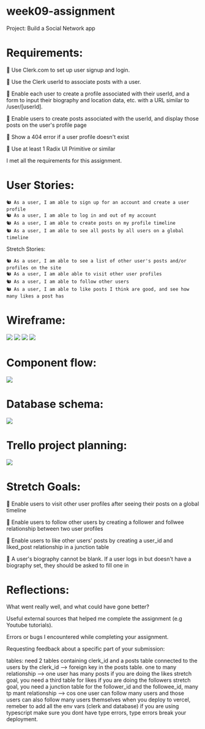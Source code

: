 # week09-assignment

Project: Build a Social Network app

# Requirements:

🎯 Use Clerk.com to set up user signup and login.

🎯 Use the Clerk userId to associate posts with a user.

🎯 Enable each user to create a profile associated with their userId, and a form to input their biography and location data, etc. with a URL similar to /user/[userId].

🎯 Enable users to create posts associated with the userId, and display those posts on the user's profile page

🎯 Show a 404 error if a user profile doesn't exist

🎯 Use at least 1 Radix UI Primitive or similar

I met all the requirements for this assignment.

# User Stories:

    🐿️ As a user, I am able to sign up for an account and create a user profile
    🐿️ As a user, I am able to log in and out of my account
    🐿️ As a user, I am able to create posts on my profile timeline
    🐿️ As a user, I am able to see all posts by all users on a global timeline

Stretch Stories:

    🐿️ As a user, I am able to see a list of other user's posts and/or profiles on the site
    🐿️ As a user, I am able able to visit other user profiles
    🐿️ As a user, I am able to follow other users
    🐿️ As a user, I am able to like posts I think are good, and see how many likes a post has

# Wireframe:

![](https://github.com/d-g-Szabo/react-full-stack-app/blob/ca99ec2c35d12d46869c01f128fd5ed8eed837d0/client/public/database_driven_full_stack_react___express_app_wireframe1.jpg)
![](https://github.com/d-g-Szabo/react-full-stack-app/blob/ca99ec2c35d12d46869c01f128fd5ed8eed837d0/client/public/database_driven_full_stack_react___express_app_wireframe2.jpg)
![](https://github.com/d-g-Szabo/react-full-stack-app/blob/ca99ec2c35d12d46869c01f128fd5ed8eed837d0/client/public/database_driven_full_stack_react___express_app_wireframe3.jpg)
![](https://github.com/d-g-Szabo/react-full-stack-app/blob/ca99ec2c35d12d46869c01f128fd5ed8eed837d0/client/public/database_driven_full_stack_react___express_app_wireframe4.jpg)

# Component flow:

![](https://github.com/d-g-Szabo/react-full-stack-app/blob/ca99ec2c35d12d46869c01f128fd5ed8eed837d0/client/public/database_driven_full_stack_react_express_app-component-tree.jpg)

# Database schema:

![](https://github.com/d-g-Szabo/react-full-stack-app/blob/ca99ec2c35d12d46869c01f128fd5ed8eed837d0/client/public/database_driven_full_stack_react___express_app-database-schema.jpg)

# Trello project planning:

![](https://github.com/d-g-Szabo/react-full-stack-app/blob/7ebfb55698386939315740c6befbb125b88703ae/client/public/database_driven_full_stack_react___express_app-trello.jpg)

# Stretch Goals:

🏹 Enable users to visit other user profiles after seeing their posts on a global timeline

🏹 Enable users to follow other users by creating a follower and follwee relationship between two user profiles

🏹 Enable users to like other users' posts by creating a user_id and liked_post relationship in a junction table

🏹 A user's biography cannot be blank. If a user logs in but doesn't have a biography set, they should be asked to fill one in

# Reflections:

What went really well, and what could have gone better?

Useful external sources that helped me complete the assignment (e.g Youtube tutorials).

Errors or bugs I encountered while completing your assignment.

Requesting feedback about a specific part of your submission:

tables:
need 2 tables containing clerk_id and a posts table connected to the users by the clerk_id --> foreign key in the posts table. one to many relationship --> one user has many posts
if you are doing the likes stretch goal, you need a third table for likes
if you are doing the followers stretch goal, you need a junction table for the follower_id and the followee_id, many tp mant relationship --> cos one user can follow many users and those users can also follow many users themselves
when you deploy to vercel, remeber to add all the env vars (clerk and database)
if you are using typescript make sure you dont have type errors, type errors break your deployment.
